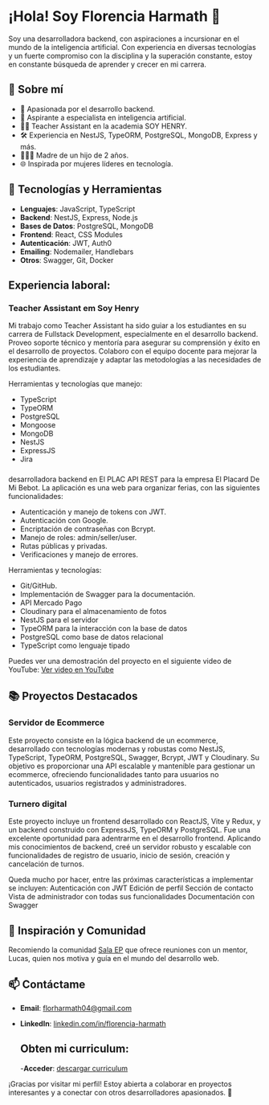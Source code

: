 # ¡Hola! Soy Florencia Harmath 👋

Soy una desarrolladora backend, con aspiraciones a incursionar en el mundo de la inteligencia artificial. Con experiencia en diversas tecnologías y un fuerte compromiso con la disciplina y la superación constante, estoy en constante búsqueda de aprender y crecer en mi carrera.

## 🚀 Sobre mí

- 🌟 Apasionada por el desarrollo backend.
- 🧠 Aspirante a especialista en inteligencia artificial.
- 👩‍🏫 Teacher Assistant en la academia SOY HENRY.
- 🛠️ Experiencia en NestJS, TypeORM, PostgreSQL, MongoDB, Express y más.
- 👩‍👧‍👦 Madre de un hijo de 2 años.
- 🌐 Inspirada por mujeres líderes en tecnología.

## 🔧 Tecnologías y Herramientas

- **Lenguajes**: JavaScript, TypeScript
- **Backend**: NestJS, Express, Node.js
- **Bases de Datos**: PostgreSQL, MongoDB
- **Frontend**: React, CSS Modules
- **Autenticación**: JWT, Auth0
- **Emailing**: Nodemailer, Handlebars
- **Otros**: Swagger, Git, Docker

## Experiencia laboral:

### Teacher Assistant em Soy Henry
Mi trabajo como Teacher Assistant ha sido guiar a los estudiantes en su carrera de Fullstack Development, especialmente en el desarrollo backend. Proveo soporte técnico y mentoría para asegurar su comprensión y éxito en el desarrollo de proyectos. Colaboro con el equipo docente para mejorar la experiencia de aprendizaje y adaptar las metodologías a las necesidades de los estudiantes.

Herramientas y tecnologías que manejo:

- TypeScript
- TypeORM
- PostgreSQL
- Mongoose
- MongoDB
- NestJS
- ExpressJS
- Jira

### 
desarrolladora backend en El PLAC
API REST para la empresa El Placard De Mi Bebot. La aplicación es una web para organizar ferias, con las siguientes funcionalidades: 
- Autenticación y manejo de tokens con JWT.
- Autenticación con Google.
- Encriptación de contraseñas con Bcrypt.
- Manejo de roles: admin/seller/user.
- Rutas públicas y privadas.
- Verificaciones y manejo de errores.

Herramientas y tecnologías:
- Git/GitHub.
- Implementación de Swagger para la documentación.
- API Mercado Pago
- Cloudinary para el almacenamiento de fotos
- NestJS para el servidor
- TypeORM para la interacción con la base de datos
- PostgreSQL como base de datos relacional
- TypeScript como lenguaje tipado

  
 Puedes ver una demostración del proyecto en el siguiente video de YouTube:
[Ver video en YouTube](https://youtu.be/6M7p-3dCETA)


## 📚 Proyectos Destacados

### Servidor de Ecommerce
Este proyecto consiste en la lógica backend de un ecommerce, desarrollado con tecnologías modernas y robustas como NestJS, TypeScript, TypeORM, PostgreSQL, Swagger, Bcrypt, JWT y Cloudinary. Su objetivo es proporcionar una API escalable y mantenible para gestionar un ecommerce, ofreciendo funcionalidades tanto para usuarios no autenticados, usuarios registrados y administradores.

### Turnero digital
Este proyecto incluye un frontend desarrollado con ReactJS, Vite y Redux, y un backend construido con ExpressJS, TypeORM y PostgreSQL. Fue una excelente oportunidad para adentrarme en el desarrollo frontend. Aplicando mis conocimientos de backend, creé un servidor robusto y escalable con funcionalidades de registro de usuario, inicio de sesión, creación y cancelación de turnos.

Queda mucho por hacer, entre las próximas características a implementar se incluyen:
Autenticación con JWT
Edición de perfil
Sección de contacto
Vista de administrador con todas sus funcionalidades
Documentación con Swagger

## 🌟 Inspiración y Comunidad

Recomiendo la comunidad [Sala EP](https://emprendeprogramando.com/sala-ep) que ofrece reuniones con un mentor, Lucas, quien nos motiva y guía en el mundo del desarrollo web.

## 📫 Contáctame

- **Email**: [florharmath04@gmail.com](mailto:florharmath04@gmail.com)
- **LinkedIn**: [linkedin.com/in/florencia-harmath](https://www.linkedin.com/in/florencia-harmath)

  ## Obten mi curriculum:

  -**Acceder**: [descargar curriculum](https://github.com/Florencia-Harmath/curriculum/blob/main/CV%20Florencia%20Harmath%20(1).pdf)

¡Gracias por visitar mi perfil! Estoy abierta a colaborar en proyectos interesantes y a conectar con otros desarrolladores apasionados. 🚀
